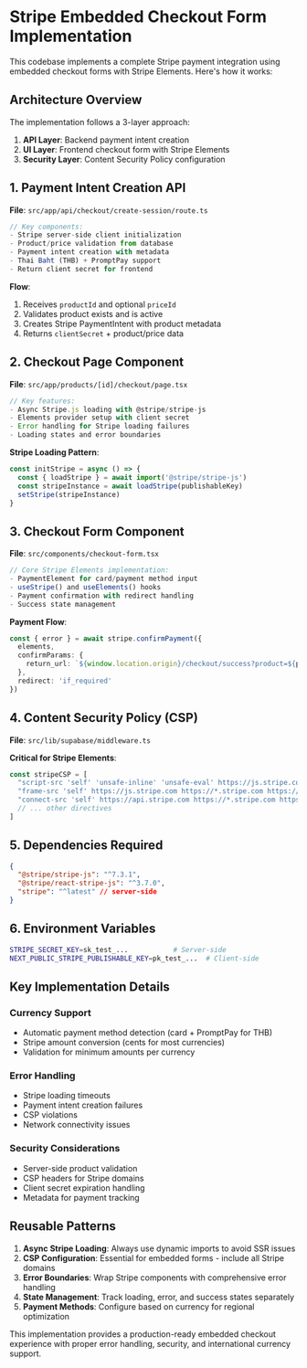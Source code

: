 # Stripe Embedded Checkout Form Implementation

This codebase implements a complete Stripe payment integration using embedded checkout forms with Stripe Elements. Here's how it works:

## Architecture Overview

The implementation follows a 3-layer approach:
1. **API Layer**: Backend payment intent creation
2. **UI Layer**: Frontend checkout form with Stripe Elements  
3. **Security Layer**: Content Security Policy configuration

## 1. Payment Intent Creation API

**File**: `src/app/api/checkout/create-session/route.ts`

```typescript
// Key components:
- Stripe server-side client initialization
- Product/price validation from database
- Payment intent creation with metadata
- Thai Baht (THB) + PromptPay support
- Return client secret for frontend
```

**Flow**:
1. Receives `productId` and optional `priceId`
2. Validates product exists and is active
3. Creates Stripe PaymentIntent with product metadata
4. Returns `clientSecret` + product/price data

## 2. Checkout Page Component

**File**: `src/app/products/[id]/checkout/page.tsx`

```typescript
// Key features:
- Async Stripe.js loading with @stripe/stripe-js
- Elements provider setup with client secret
- Error handling for Stripe loading failures
- Loading states and error boundaries
```

**Stripe Loading Pattern**:
```typescript
const initStripe = async () => {
  const { loadStripe } = await import('@stripe/stripe-js')
  const stripeInstance = await loadStripe(publishableKey)
  setStripe(stripeInstance)
}
```

## 3. Checkout Form Component

**File**: `src/components/checkout-form.tsx`

```typescript
// Core Stripe Elements implementation:
- PaymentElement for card/payment method input
- useStripe() and useElements() hooks
- Payment confirmation with redirect handling
- Success state management
```

**Payment Flow**:
```typescript
const { error } = await stripe.confirmPayment({
  elements,
  confirmParams: {
    return_url: `${window.location.origin}/checkout/success?product=${product.id}`,
  },
  redirect: 'if_required'
})
```

## 4. Content Security Policy (CSP)

**File**: `src/lib/supabase/middleware.ts`

**Critical for Stripe Elements**:
```javascript
const stripeCSP = [
  "script-src 'self' 'unsafe-inline' 'unsafe-eval' https://js.stripe.com https://m.stripe.network",
  "frame-src 'self' https://js.stripe.com https://*.stripe.com https://hooks.stripe.com",
  "connect-src 'self' https://api.stripe.com https://*.stripe.com https://m.stripe.network",
  // ... other directives
]
```

## 5. Dependencies Required

```json
{
  "@stripe/stripe-js": "^7.3.1",
  "@stripe/react-stripe-js": "^3.7.0",
  "stripe": "^latest" // server-side
}
```

## 6. Environment Variables

```bash
STRIPE_SECRET_KEY=sk_test_...           # Server-side
NEXT_PUBLIC_STRIPE_PUBLISHABLE_KEY=pk_test_...  # Client-side
```

## Key Implementation Details

### Currency Support
- Automatic payment method detection (card + PromptPay for THB)
- Stripe amount conversion (cents for most currencies)
- Validation for minimum amounts per currency

### Error Handling
- Stripe loading timeouts
- Payment intent creation failures  
- CSP violations
- Network connectivity issues

### Security Considerations
- Server-side product validation
- CSP headers for Stripe domains
- Client secret expiration handling
- Metadata for payment tracking

## Reusable Patterns

1. **Async Stripe Loading**: Always use dynamic imports to avoid SSR issues
2. **CSP Configuration**: Essential for embedded forms - include all Stripe domains
3. **Error Boundaries**: Wrap Stripe components with comprehensive error handling
4. **State Management**: Track loading, error, and success states separately
5. **Payment Methods**: Configure based on currency for regional optimization

This implementation provides a production-ready embedded checkout experience with proper error handling, security, and international currency support.